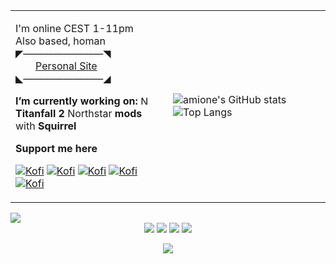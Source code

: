 <table>
  <tr>
    <td width=50%>

I'm online CEST 1-11pm\
Also based, homan\
◤————————◥\
  [Personal Site](https://petar.tk)\
◣————————◢

**I’m currently working on:**
<img src="northstar.png" alt="Northstar logo" width="15"/>  **Titanfall 2** Northstar **mods** with **Squirrel**

**Support me here**

[![Kofi](https://badgen.net/badge/icon/kofi?icon=kofi&label)](https://ko-fi.com/amione)
[![Kofi](https://badgen.net/badge/icon/kofi?icon=kofi&label)](https://ko-fi.com/amione)
[![Kofi](https://badgen.net/badge/icon/kofi?icon=kofi&label)](https://ko-fi.com/amione)
[![Kofi](https://badgen.net/badge/icon/kofi?icon=kofi&label)](https://ko-fi.com/amione)
[![Kofi](https://badgen.net/badge/icon/kofi?icon=kofi&label)](https://ko-fi.com/amione)
    </td>
    <td width=50%>
![amione's GitHub stats](https://github-readme-stats.vercel.app/api?username=xamionex&count_private=true&show_icons=true&theme=midnight-purple)
![Top Langs](https://github-readme-stats.vercel.app/api/top-langs/?username=xamionex&layout=compact&theme=midnight-purple)
    </td>
  </tr>
</table>

<p align="center">
  <img style="display: block" src="https://discord.c99.nl/widget/theme-3/139095725110722560.png" />
  <img style="display: inline" src="https://dev.discordprofiles.me/badge/vscode/139095725110722560" />
  <img style="display: inline" src="https://dev.discordprofiles.me/badge/status/139095725110722560?simple=true" />
  <img style="display: inline" src="https://dev.discordprofiles.me/badge/playing/139095725110722560" />
  <img style="display: inline" src="https://wakatime.com/badge/user/6fd038ee-1943-42ab-a1b5-2179f8846e21.svg" href="https://wakatime.com/@6fd038ee-1943-42ab-a1b5-2179f8846e21" />
</p>

<p align="center">
  <img src="https://github-readme-stats.vercel.app/api/wakatime?username=amione&theme=midnight-purple" />
</p>
